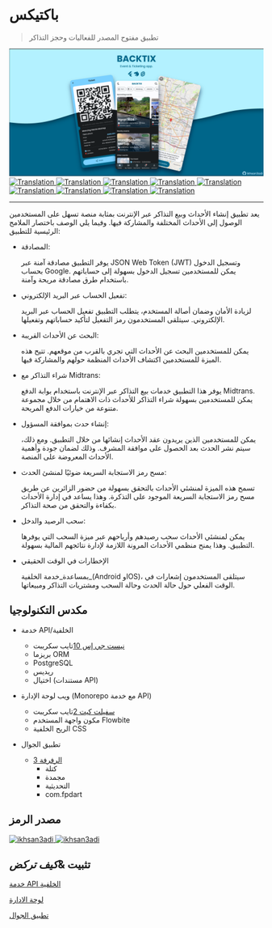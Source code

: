 # باكتيكس

> تطبيق مفتوح المصدر للفعاليات وحجز التذاكر

<img src="assets/social_preview.png">

<a href="./README.md">
  <img alt="Translation" src="https://img.shields.io/badge/Bahasa_Indonesia-blue?style=for-the-badge&logo=googletranslate&logoColor=blue&labelColor=white">
</a>
<a href="./README.en.md">
  <img alt="Translation" src="https://img.shields.io/badge/English-blue?style=for-the-badge&logo=googletranslate&logoColor=blue&labelColor=white">
</a>
<a href="./README.zh-CN.md">
  <img alt="Translation" src="https://img.shields.io/badge/简体中文-blue?style=for-the-badge&logo=googletranslate&logoColor=blue&labelColor=white">
</a>
<a href="./README.ja.md">
  <img alt="Translation" src="https://img.shields.io/badge/日本語-blue?style=for-the-badge&logo=googletranslate&logoColor=blue&labelColor=white">
</a>
<a href="./README.ar.md">
  <img alt="Translation" src="https://img.shields.io/badge/Arabic_عربي-blue?style=for-the-badge&logo=googletranslate&logoColor=blue&labelColor=white">
</a>
<a href="./README.pt.md">
  <img alt="Translation" src="https://img.shields.io/badge/Português-blue?style=for-the-badge&logo=googletranslate&logoColor=blue&labelColor=white">
</a>
<a href="./README.es.md">
  <img alt="Translation" src="https://img.shields.io/badge/Español-blue?style=for-the-badge&logo=googletranslate&logoColor=blue&labelColor=white">
</a>
<a href="./README.fr.md">
  <img alt="Translation" src="https://img.shields.io/badge/Français-blue?style=for-the-badge&logo=googletranslate&logoColor=blue&labelColor=white">
</a>
<a href="./README.vi.md">
  <img alt="Translation" src="https://img.shields.io/badge/Tiếng_Việt-blue?style=for-the-badge&logo=googletranslate&logoColor=blue&labelColor=white">
</a>

* * *

يعد تطبيق إنشاء الأحداث وبيع التذاكر عبر الإنترنت بمثابة منصة تسهل على المستخدمين الوصول إلى الأحداث المختلفة والمشاركة فيها. وفيما يلي الوصف
باختصار الملامح الرئيسية للتطبيق:

-   المصادقة:

    يوفر التطبيق مصادقة آمنة عبر JSON Web Token (JWT) وتسجيل الدخول بحساب Google. يمكن للمستخدمين تسجيل الدخول بسهولة إلى حساباتهم باستخدام طرق مصادقة مريحة وآمنة.

-   تفعيل الحساب عبر البريد الإلكتروني:

    لزيادة الأمان وضمان أصالة المستخدم، يتطلب التطبيق تفعيل الحساب عبر البريد الإلكتروني. سيتلقى المستخدمون رمز التفعيل لتأكيد حساباتهم وتفعيلها.

-   البحث عن الأحداث القريبة:

    يمكن للمستخدمين البحث عن الأحداث التي تجري بالقرب من موقعهم. تتيح هذه الميزة للمستخدمين اكتشاف الأحداث المنظمة حولهم والمشاركة فيها.

-   شراء التذاكر مع Midtrans:

    يوفر هذا التطبيق خدمات بيع التذاكر عبر الإنترنت باستخدام بوابة الدفع Midtrans. يمكن للمستخدمين بسهولة شراء التذاكر للأحداث ذات الاهتمام من خلال مجموعة متنوعة من خيارات الدفع المريحة.

-   إنشاء حدث بموافقة المسؤول:

    يمكن للمستخدمين الذين يريدون عقد الأحداث إنشائها من خلال التطبيق. ومع ذلك، سيتم نشر الحدث بعد الحصول على موافقة المشرف. وذلك لضمان جودة وأهمية الأحداث المعروضة على المنصة.

-   مسح رمز الاستجابة السريعة ضوئيًا لمنشئ الحدث:

    تسمح هذه الميزة لمنشئي الأحداث بالتحقق بسهولة من حضور الزائرين عن طريق مسح رمز الاستجابة السريعة الموجود على التذكرة. وهذا يساعد في إدارة الأحداث بكفاءة والتحقق من صحة التذاكر.

-   سحب الرصيد والدخل:

    يمكن لمنشئي الأحداث سحب رصيدهم وأرباحهم عبر ميزة السحب التي يوفرها التطبيق. وهذا يمنح منظمي الأحداث المرونة اللازمة لإدارة نتائجهم المالية بسهولة.

-   الإخطارات في الوقت الحقيقي

    بمساعدة_خدمة الخلفية_(Android وIOS)، سيتلقى المستخدمون إشعارات في الوقت الفعلي حول حالة الحدث وحالة السحب ومشتريات التذاكر ومبيعاتها.

## مكدس التكنولوجيا

-   خدمة API/الخلفية

    -   [نيست جي إس 10](https://nestjs.com/)تايب سكريبت
    -   بريزما ORM
    -   PostgreSQL
    -   ريديس
    -   اختيال (مستندات API)

-   ويب لوحة الإدارة (Monorepo مع خدمة API)

    -   [سفيلت كيت 2](https://kit.svelte.dev/)تايب سكريبت
    -   مكون واجهة المستخدم Flowbite
    -   الريح الخلفية CSS

-   تطبيق الجوال

    -   [الرفرفة 3](https://flutter.dev/)
        -   كتلة
        -   مجمدة
        -   التحديثية
        -   com.fpdart

## مصدر الرمز

<a href="https://github.com/ikhsan3adi/backtix-app">
  <img height='25em' src="https://img.shields.io/badge/BackTix_App-027DFD?style=for-the-badge&logo=github&logoColor=white" title="ikhsan3adi" />
</a>

<a href="https://github.com/ikhsan3adi/backtix-service">
  <img height='25em' src="https://img.shields.io/badge/BackTix_Api_Service & Admin panel-ea2845?style=for-the-badge&logo=github&logoColor=white" title="ikhsan3adi" />
</a>

## تثبيت &_كيف تركض_

[خدمة API الخلفية](docs/api-service.md)

[لوحة الادارة](docs/admin-panel.md)

[تطبيق الجوال](docs/mobile-app.md)
